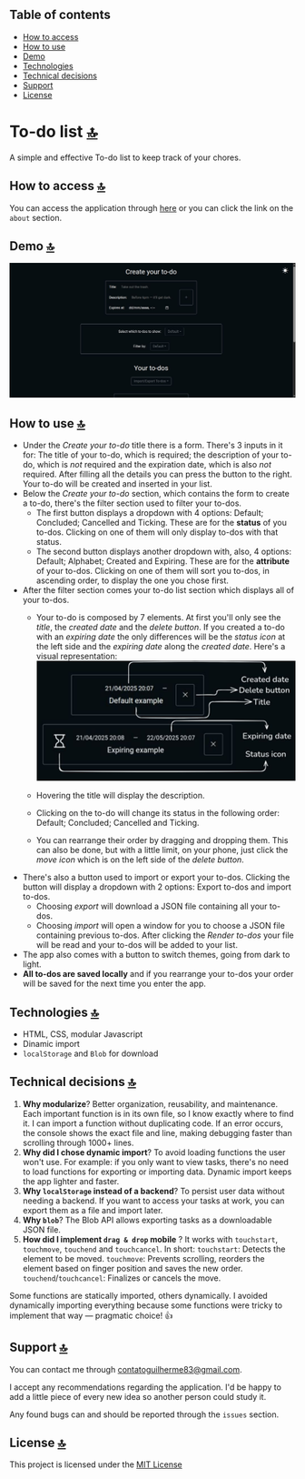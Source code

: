 ## Table of contents
- [How to access](#how-to-access)
- [How to use](#how-to-use)
- [Demo](#demo)
- [Technologies](#technologies)
- [Technical decisions](#technical-decisions)
- [Support](#support)
- [License](#license)

# To-do list [🔝](#)
A simple and effective To-do list to keep track of your chores.

## How to access [🔝](#)
You can access the application through [here](#) or you can click the link on the `about` section.

## Demo [🔝](#)
![image](./src/preview.jpg "application preview")

## How to use [🔝](#)
- Under the *Create your to-do* title there is a form. There's 3 inputs in it for: The title of your to-do, which is required; the description of your to-do, which is *not* required and the expiration date, which is also *not* required. After filling all the details you can press the button to the right. Your to-do will be created and inserted in your list.
- Below the *Create your to-do* section, which contains the form to create a to-do, there's the filter section used to filter your to-dos.
    - The first button displays a dropdown with 4 options: Default; Concluded; Cancelled and Ticking. These are for the **status** of you to-dos. Clicking on one of them will only display to-dos with that status.
    - The second button displays another dropdown with, also, 4 options: Default; Alphabet; Created and Expiring. These are for the **attribute** of your to-dos. Clicking on one of them will sort you to-dos, in ascending order, to display the one you chose first.
- After the filter section comes your to-do list section which displays all of your to-dos.
    - Your to-do is composed by 7 elements.
    At first you'll only see the *title*, the *created date* and the *delete button*. If you created a to-do with an *expiring date* the only differences will be the *status icon* at the left side and the *expiring date* along the *created date*. Here's a visual representation:
    ![image](./src/example.jpg)

    - Hovering the title will display the description.
    - Clicking on the to-do will change its status in the following order: Default; Concluded; Cancelled and Ticking.
    - You can rearrange their order by dragging and dropping them. This can also be done, but with a little limit, on your phone, just click the *move icon* which is on the left side of the *delete button*.
- There's also a button used to import or export your to-dos. Clicking the button will display a dropdown with 2 options: Export to-dos and import to-dos.
    - Choosing *export* will download a JSON file containing all your to-dos.
    - Choosing *import* will open a window for you to choose a JSON file containing previous to-dos. After clicking the *Render to-dos* your file will be read and your to-dos will be added to your list.
- The app also comes with a button to switch themes, going from dark to light.
- **All to-dos are saved locally** and if you rearrange your to-dos your order will be saved for the next time you enter the app.

## Technologies [🔝](#)
- HTML, CSS, modular Javascript
- Dinamic import 
- `localStorage` and `Blob` for download

## Technical decisions [🔝](#)
1. **Why modularize**? Better organization, reusability, and maintenance. Each important function is in its own file, so I know exactly where to find it. I can import a function without duplicating code. If an error occurs, the console shows the exact file and line, making debugging faster than scrolling through 1000+ lines.
2. **Why did I chose dynamic import**? To avoid loading functions the user won't use. For example: if you only want to view tasks, there's no need to load functions for exporting or importing data. Dynamic import keeps the app lighter and faster.
3. **Why `localStorage` instead of a backend**? To persist user data without needing a backend. If you want to access your tasks at work, you can export them as a file and import later.
4. **Why `blob`**? The Blob API allows exporting tasks as a downloadable JSON file.
5. **How did I implement `drag & drop` mobile** ? It works with `touchstart`, `touchmove`, `touchend` and `touchcancel`.
In short:
`touchstart`: Detects the element to be moved.
`touchmove`: Prevents scrolling, reorders the element based on finger position and saves the new order.  
`touchend`/`touchcancel`: Finalizes or cancels the move.

Some functions are statically imported, others dynamically. I avoided dynamically importing everything because some functions were tricky to implement that way — pragmatic choice! 👍

## Support [🔝](#)
You can contact me through [contatoguilherme83@gmail.com](mailto:contatoguilherme83@gmail.com).

I accept any recommendations regarding the application. I'd be happy to add a little piece of every new idea so another person could study it.

Any found bugs can and should be reported through the `issues` section.

## License [🔝](#)

This project is licensed under the [MIT License](/license.txt)